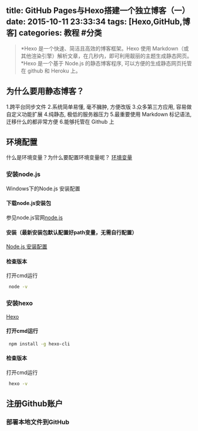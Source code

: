 title: GitHub Pages与Hexo搭建一个独立博客（一）
date: 2015-10-11 23:33:34
tags: [Hexo,GitHub,博客]
categories: 教程 #分类
---
>*Hexo 是一个快速、简洁且高效的博客框架。Hexo 使用 Markdown（或其他渲染引擎）解析文章，在几秒内，即可利用靓丽的主题生成静态网页。
>*Hexo 是一个基于 Node.js 的静态博客程序, 可以方便的生成静态网页托管在 github 和 Heroku 上。

## 为什么要用静态博客？
1.跨平台同步文件
2.系统简单易懂, 毫不臃肿, 方便改版
3.众多第三方应用, 容易做自定义功能扩展
4.纯静态, 极低的服务器压力
5.最重要使用 Markdown 标记语法, 迁移什么的都非常方便
6.能够托管在 Github 上

## 环境配置
什么是环境变量？为什么要配置环境变量呢？
[环境变量](http://baike.baidu.com/view/95930.htm)

### 安装node.js

Windows下的Node.js 安装配置
#### 下载node.js安装包
参见node.js官网[node.js](https://nodejs.org/en/)
#### 安装（最新安装包默认配置好path变量，无需自行配置）
[Node.js 安装配置](http://www.runoob.com/nodejs/nodejs-install-setup.html)
#### 检查版本
打开cmd运行
```bash
 node -v
```
### 安装hexo
[Hexo](https://hexo.io/zh-cn/)
#### 打开cmd运行
```bash
 npm install -g hexo-cli
```
#### 检查版本
打开cmd运行
```bash
 hexo -v
```
## 注册Github账户

### 部署本地文件到GitHub


